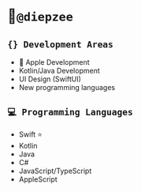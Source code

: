 # 🪼`@diepzee`

## `{} Development Areas`
-  Apple Development
- Kotlin/Java Development
- UI Design (SwiftUI)
- New programming languages

## `💻 Programming Languages`
- Swift ⭐️
- Kotlin
- Java
- C#
- JavaScript/TypeScript
- AppleScript

